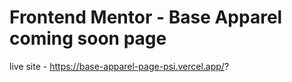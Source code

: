 # Frontend Mentor - Base Apparel coming soon page

live site   -  https://base-apparel-page-psi.vercel.app/?

